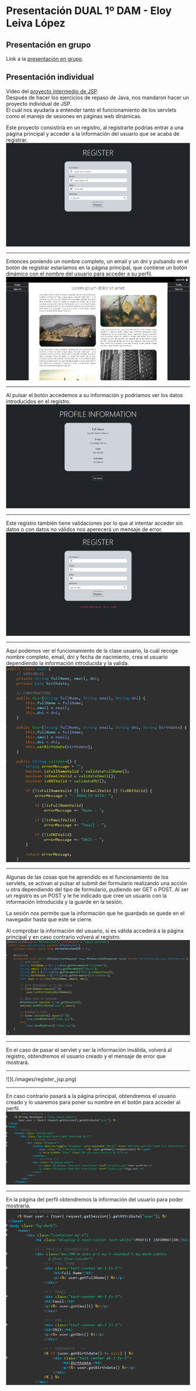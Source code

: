 # Presentación DUAL 1º DAM - Eloy Leiva López

## Presentación en grupo
Link a la [presentación en grupo](https://www.canva.com/design/DAGGN6EK2kc/HYAimlMYs5RSJxU7h1lwqw/view?utm_content=DAGGN6EK2kc&utm_campaign=designshare&utm_medium=link&utm_source=editor).

## Presentación individual
Vídeo del [proyecto intermedio de JSP](https://youtu.be/Ixd1xm60gYE).  
Después de hacer los ejercicios de repaso de Java, nos mandaron hacer un proyecto individual de JSP.  
El cuál nos ayudaría a entender tanto el funcionamiento de los servlets como el manejo de sesiones en páginas web dinámicas.  
  
Este proyecto consistiría en un registro, al registrarte podrías entrar a una página principal y acceder a la información del usuario que se acaba de registrar.  
![](./images/register.png)
<hr>

Entonces poniendo un nombre completo, un email y un dni y pulsando en el botón de registrar estaríamos en la página principal, que contiene un botón dinámico con el nombre del usuario para acceder a su perfil.  
![](./images/home.png)
<hr>

Al pulsar el botón accedemos a su información y podríamos ver los datos introducidos en el registro.  
![](./images/profile.png)
<hr>

Este registro también tiene validaciones por lo que al intentar acceder sin datos o con datos no válidos nos aperecerá un mensaje de error.  
![](./images/error.png)
<hr>

Aquí podemos ver el funcionamiento de la clase usuario, la cuál recoge nombre completo, email, dni y fecha de nacimiento, crea el usuario dependiendo la información introducida y la valida.  
![](./images/user.png)
<hr>

Algunas de las cosas que he aprendido es el funcionamiento de los servlets, se activan al pulsar el submit del formulario realizando una acción u otra dependiendo del tipo de formulario, pudiendo ser GET o POST. Al ser un registro es un POST y le he indicado que cree un usuario con la información introducida y la guarde en la sesión.  

La sesión nos permite que la información que he guardado se quede en el navegador hasta que este se cierre.  
  
Al comprobar la información del usuario, si es válida accederá a la página principal y en caso contrario volverá al registro.  
![](./images/servlet.png)
<hr>

En el caso de pasar el servlet y ser la información inválida, volverá al registro, obtendremos el usuario creado y el mensaje de error que mostrará.  
<hr>
![](./images/register_jsp.png)
<hr>

En caso contrario pasará a la página principal, obtendremos el usuario creado y lo usaremos para poner su nombre en el botón para acceder al perfil.  
![](./images/home_jsp.png)
<hr>

En la página del perfil obtendremos la información del usuario para poder mostrarla.    
![](./images/profile_jsp.png)
